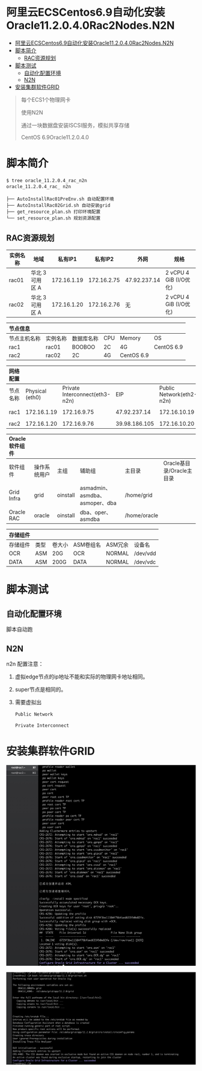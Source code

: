 # 阿里云ECSCentos6.9自动化安装Oracle11.2.0.4.0Rac2Nodes.N2N

<!-- MDTOC maxdepth:6 firsth1:1 numbering:0 flatten:0 bullets:1 updateOnSave:1 -->

- [阿里云ECSCentos6.9自动化安装Oracle11.2.0.4.0Rac2Nodes.N2N](#阿里云ecscentos69自动化安装oracle112040rac2nodesn2n)   
- [脚本简介](#脚本简介)   
   - [RAC资源规划](#rac资源规划)   
- [脚本测试](#脚本测试)   
   - [自动化配置环境](#自动化配置环境)   
   - [N2N](#n2n)   
- [安装集群软件GRID](#安装集群软件grid)   

<!-- /MDTOC -->

> 每个ECS1个物理网卡
>
> 使用N2N
>
> 通过一块数据盘安装ISCSI服务，模拟共享存储
>
> CentOS 6.9Oracle11.2.0.4.0



# 脚本简介

```
$ tree oracle_11.2.0.4_rac_n2n
oracle_11.2.0.4_rac_ n2n

├── AutoInstallRac01PreEnv.sh 自动配置环境
├── AutoInstallRac02Grid.sh 自动安装grid
├── get_resource_plan.sh 打印环境配置
└── set_resource_plan.sh 规划资源配置
```

##  RAC资源规划

| 实例名称 | 地域            | 私有IP1     | 私有IP2     | 外网         | 规格                   |
| -------- | --------------- | ----------- | ----------- | ------------ | ---------------------- |
| rac01    | 华北 3 可用区 A | 172.16.1.19 | 172.16.2.75 | 47.92.237.14 | 2 vCPU 4 GiB (I/O优化) |
| rac02    | 华北 3 可用区 A | 172.16.1.20 | 172.16.2.76 | 无           | 2 vCPU 4 GiB (I/O优化) |



| 节点信息     |          |            |      |            |            |
| :----------- | -------- | ---------- | ---- | ---------- | ---------- |
| 节点主机名称 | 实例名称 | 数据库名称 | CPU  | Memory     | OS         |
| rac1         | rac01    | BOOBOO     | 2C   | 4G         | CentOS 6.9 |
| rac2         | rac02    | 2C         | 4G   | CentOS 6.9 |            |



| 网络配置 |                 |                                |               |                          |                     |              |             |
| :------- | --------------- | ------------------------------ | ------------- | ------------------------ | ------------------- | ------------ | ----------- |
| 节点名称 | Physical (eth0) | Private Interconnect(eth3-n2n) | EIP           | Public Network(eth2-n2n) | `Public Virtual IP` | Scan IP      | Scan IP名称 |
| rac1     | 172.16.1.19     | 172.16.9.75                    | 47.92.237.14  | 172.16.10.19             | 172.16.10.29        | 172.16.10.88 | rac-cluster |
| rac2     | 172.16.1.20     | 172.16.9.76                    | 39.98.186.105 | 172.16.10.20             | 172.16.10.30        |              |             |



| Oracle软件组件 |              |          |                                |              |                           |
| :------------- | ------------ | -------- | ------------------------------ | ------------ | ------------------------- |
| 软件组件       | 操作系统用户 | 主组     | 辅助组                         | 主目录       | Oracle基目录/Oracle主目录 |
| Grid Infra     | grid         | oinstall | asmadmin、asmdba、asmoper、dba | /home/grid   |                           |
| Oracle RAC     | oracle       | oinstall | dba、oper、asmdba              | /home/oracle |                           |



| 存储组件 |      |        |           |         |          |
| :------- | ---- | ------ | --------- | ------- | -------- |
| 存储组件 | 类型 | 卷大小 | ASM卷组名 | ASM冗余 | 设备名   |
| OCR      | ASM  | 20G    | OCR       | NORMAL  | /dev/vdd |
| DATA     | ASM  | 200G   | DATA      | NORMAL  | /dev/vdc |

# 脚本测试

## 自动化配置环境

脚本自动跑

## N2N

n2n 配置注意：

1. 虚拟edge节点的ip地址不能和实际的物理网卡地址相同。

2. super节点是相同的。

3. 需要虚拟出

   ```
   Public Network
   ```

   ```
   Private Interconnect
   ```

#  安装集群软件GRID

![](../../pic/rac01.png)

![](../../pic/rac02.png)
